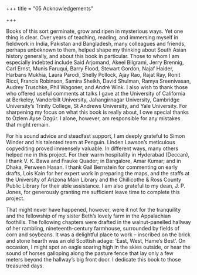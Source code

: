 +++
title = "05 Acknowledgements"

+++





Books of this sort germinate, grow and ripen in mysterious ways. Yet one thing is clear. Over years of teaching, reading, and immersing myself in fieldwork in India, Pakistan and Bangladesh, many colleagues and friends, perhaps unbeknown to them, helped shape my thinking about South Asian history generally, and about this book in particular. Those to whom I am especially indebted include Said Arjomand, Akeel Bilgrami, Jerry Brennig, Carl Ernst, Munis Faruqui, Barry Flood, Stewart Gordon, Najaf Haider, Harbans Mukhia, Laura Parodi, Shelly Pollock, Ajay Rao, Rajat Ray, Ronit Ricci, Francis Robinson, Samira Sheikh, David Shulman, Ramya Sreenivasan, Audrey Truschke, Phil Wagoner, and André Wink. I also wish to thank those who offered useful comments at talks I gave at the University of California at Berkeley, Vanderbilt University, Jahangirnagar University, Cambridge University’s Trinity College, St Andrews University, and Yale University. For sharpening my focus on what this book is really about, I owe special thanks to Özlem Ayse Özgür. I alone, however, am responsible for any mistakes that might remain.

For his sound advice and steadfast support, I am deeply grateful to Simon Winder and his talented team at Penguin. Linden Lawson’s meticulous copyediting proved immensely valuable. In different ways, many others helped me in this project. For their warm hospitality in Hyderabad \(Deccan\), I thank V. K. Bawa and Frauke Quader; in Bangalore, Amar Kumar; and in Dhaka, Perween Hasan. I thank Gail Bernstein for commenting on early drafts, Lois Kain for her expert work in preparing the maps, and the staffs at the University of Arizona Main Library and the Chillicothe & Ross County Public Library for their able assistance. I am also grateful to my dean, J. P. Jones, for generously granting me sufficient leave time to complete this project.

That might never have happened, however, were it not for the tranquility and the fellowship of my sister Beth’s lovely farm in the Appalachian foothills. The following chapters were drafted in the walnut-panelled hallway of her rambling, nineteenth-century farmhouse, surrounded by fields of corn and soybeans. It was a delightful place to work – inscribed on the brick and stone hearth was an old Scottish adage: ‘East, West, Hame’s Best’. On occasion, I might spot an eagle soaring high in the skies outside, or hear the sound of horses galloping along the pasture fence that lay only a few meters beyond the hallway’s big front door. I dedicate this book to those treasured days.




